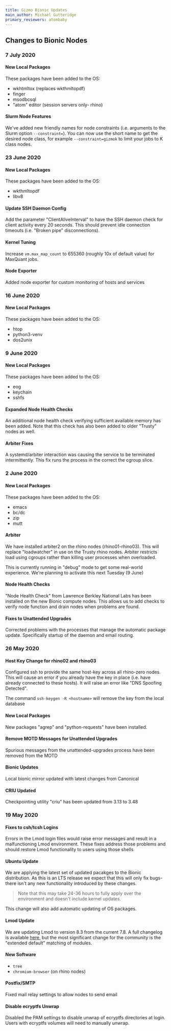 ```yaml
---
title: Gizmo Bionic Updates
main_author: Michael Gutteridge
primary_reviewers: atombaby
---
```


## Changes to Bionic Nodes

### 7 July 2020

#### New Local Packages

These packages have been added to the OS:
  - wkhtmltox (replaces wkthmltopdf)
  - finger
  - msodbcsql
  - "atom" editor (session servers only- rhino)

#### Slurm Node Features

We've added new friendly names for node constraints (i.e. arguments to the Slurm option `--constraint=`).  You can now use the short name to get the desired node class, for example `--constraint=gizmok` to limit your jobs to K class nodes.

### 23 June 2020

#### New Local Packages

These packages have been added to the OS:
  - wkthmltopdf
  - libv8

#### Update SSH Daemon Config

Add the parameter "ClientAliveInterval" to have the SSH daemon check for client activity every 20 seconds.  This should prevent idle connection timeouts (i.e. "Broken pipe" disconnections).

#### Kernel Tuning

Increase `vm.max_map_count` to 655360 (roughly 10x of default value) for MaxQuant jobs.

#### Node Exporter

Added node exporter for custom monitoring of hosts and services

### 16 June 2020

#### New Local Packages

These packages have been added to the OS:

 - htop
 - python3-venv
 - dos2unix
 
### 9 June 2020

#### New Local Packages

These packages have been added to the OS:

 - eog
 - keychain
 - sshfs


#### Expanded Node Health Checks

An additional node health check verifying sufficient available memory has been added.  Note that this check has also been added to older "Trusty" nodes as well.

#### Arbiter Fixes

A systemd/arbiter interaction was causing the service to be terminated intermittently.  This fix runs the process in the correct the cgroup slice.

### 2 June 2020

#### New Local Packages

These packages have been added to the OS:

 - emacs
 - bc/dc
 - zip
 - mutt

#### Arbiter

We have installed arbiter2 on the rhino nodes (rhino01-rhino03).  This will replace "loadwatcher" in use on the Trusty rhino nodes.  Arbiter restricts load using cgroups rather than killing user processes when overloaded.

This is currently running in "debug" mode to get some real-world experience.  We're planning to activate this next Tuesday (9 June)

#### Node Health Checks

"Node Health Check" from Lawrence Berkley National Labs has been installed on the new Bionic compute nodes.  This allows us to add checks to verify node function and drain nodes when problems are found.

#### Fixes to Unattended Upgrades

Corrected problems with the processes that manage the automatic package update.  Specifically startup of the daemon and email routing.

### 26 May 2020

#### Host Key Change for rhino02 and rhino03

Configured ssh to provide the same host-key across all rhino-zero nodes. This will cause an error if you already have the key in place (i.e. have already connected to these hosts).  It will raise an error like "DNS Spoofing Detected".

The command `ssh-keygen -R <hostname>` will remove the key from the local database

#### New Local Packages

New packages "agrep" and "python-requests" have been installed.

#### Remove MOTD Messages for Unattended Upgrades

Spurious messages from the unattended-upgrades process have been removed from the MOTD

#### Bionic Updates

Local bionic mirror updated with latest changes from Canonical

#### CRIU Updated

Checkpointing utility "criu" has been updated from 3.13 to 3.48

### 19 May 2020

#### Fixes to csh/tcsh Logins

Errors in the Lmod login files would raise error messages and result in a malfunctioning Lmod environment.  These fixes address those problems and should restore Lmod functionality to users using those shells

#### Ubuntu Update

We are applying the latest set of updated pacakges to the Bionic distribution. As this is an LTS release we expect that this will only fix bugs- there isn't any new functionality introduced by these changes.

> Note that this may take 24-36 hours to fully apply over the environment and doesn't include kernel updates.

This change will also add automatic updating of OS packages.

#### Lmod Update

We are updating Lmod to version 8.3 from the current 7.8.  A full changelog is available [here](https://github.com/TACC/Lmod), but the most significant change for the community is the "extended default" matching of modules.

#### New Software

 - `tree`
 - `chromium-browser` (on rhino nodes)

#### Postfix/SMTP

Fixed mail relay settings to allow nodes to send email

#### Disable ecryptfs Unwrap 

Disabled the PAM settings to disable unwrap of ecryptfs directories at login.  Users with ecryptfs volumes will need to manually unwrap.
